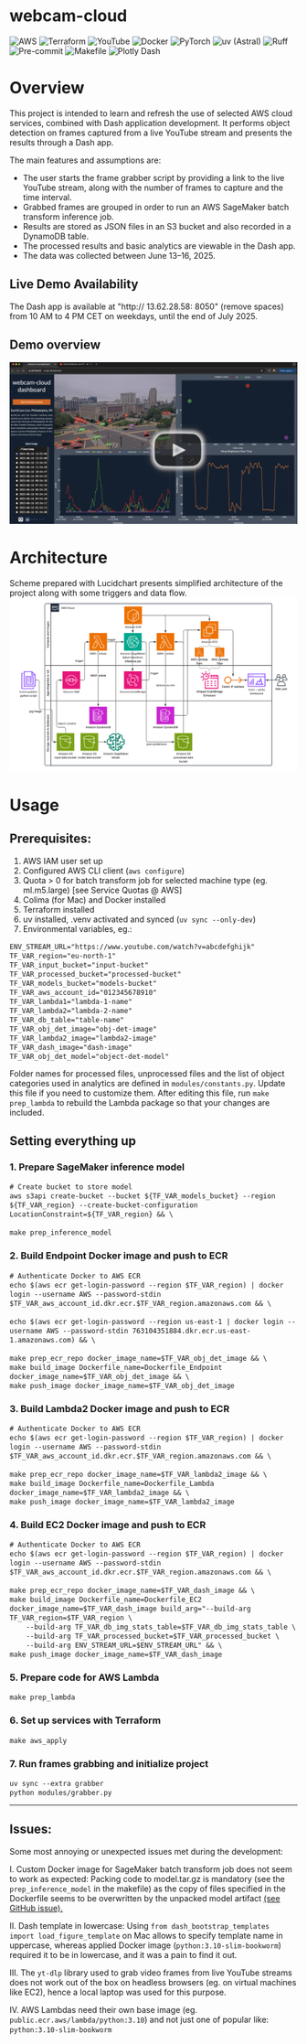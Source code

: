 # webcam-cloud

![AWS](https://img.shields.io/badge/cloud-AWS-FF9900?logo=amazon-aws&logoColor=white)
![Terraform](https://img.shields.io/badge/IaC-Terraform-623CE4?logo=terraform&logoColor=white)
![YouTube](https://img.shields.io/badge/Stream%20from-YouTube-red?logo=youtube&logoColor=white)
![Docker](https://img.shields.io/badge/Container-Docker-2496ED?logo=docker&logoColor=white)
![PyTorch](https://img.shields.io/badge/ML-PyTorch-EE4C2C?logo=pytorch&logoColor=white)
![uv (Astral)](https://img.shields.io/badge/Package%20Manager-uv-0095FF?logo=python&logoColor=white)
![Ruff](https://img.shields.io/badge/linter-ruff-007ACC?logo=python&logoColor=white)
![Pre-commit](https://img.shields.io/badge/linter-pre--commit-FE6F6F)
![Makefile](https://img.shields.io/badge/build-Makefile-6E6E6E)
![Plotly Dash](https://img.shields.io/badge/Plotly--Dash-v3.0.4-blue?logo=plotly&logoColor=white)

# Overview

This project is intended to learn and refresh the use of selected AWS cloud services, combined with Dash application development. It performs object detection on frames captured from a live YouTube stream and presents the results through a Dash app.

The main features and assumptions are:
- The user starts the frame grabber script by providing a link to the live YouTube stream, along with the number of frames to capture and the time interval.
- Grabbed frames are grouped in order to run an AWS SageMaker batch transform inference job.
- Results are stored as JSON files in an S3 bucket and also recorded in a DynamoDB table.
- The processed results and basic analytics are viewable in the Dash app.
- The data was collected between June 13–16, 2025.

## Live Demo Availability
The Dash app is available at "http:// 13.62.28.58: 8050" (remove spaces) from 10 AM to 4 PM CET on weekdays, until the end of July 2025.


## Demo overview
[![Watch the demo](assets/Screenshot_app_logo.png)](https://github.com/user-attachments/assets/742abf36-b843-4036-a7a8-dc27c07e7b41)



# Architecture
Scheme prepared with Lucidchart presents simplified architecture of the project along with some triggers and data flow.
![AWS](assets/AWS_lucidchart_scheme.png)

# Usage

## Prerequisites:

1. AWS IAM user set up
2. Configured AWS CLI client (```aws configure```)
3. Quota > 0 for batch transform job for selected machine type (eg. ml.m5.large) [see Service Quotas @ AWS]
4. Colima (for Mac) and Docker installed
5. Terraform installed
6. uv installed, .venv activated and synced (```uv sync --only-dev```)
7. Environmental variables, eg.:

```
ENV_STREAM_URL="https://www.youtube.com/watch?v=abcdefghijk"
TF_VAR_region="eu-north-1"
TF_VAR_input_bucket="input-bucket"
TF_VAR_processed_bucket="processed-bucket"
TF_VAR_models_bucket="models-bucket"
TF_VAR_aws_account_id="012345678910"
TF_VAR_lambda1="lambda-1-name"
TF_VAR_lambda2="lambda-2-name"
TF_VAR_db_table="table-name"
TF_VAR_obj_det_image="obj-det-image"
TF_VAR_lambda2_image="lambda2-image"
TF_VAR_dash_image="dash-image"
TF_VAR_obj_det_model="object-det-model"
```

Folder names for processed files, unprocessed files and the list of object
categories used in analytics are defined in `modules/constants.py`. Update this
file if you need to customize them. After editing this file, run `make prep_lambda`
to rebuild the Lambda package so that your changes are included.


## Setting everything up

### 1. Prepare SageMaker inference model
```
# Create bucket to store model
aws s3api create-bucket --bucket ${TF_VAR_models_bucket} --region ${TF_VAR_region} --create-bucket-configuration LocationConstraint=${TF_VAR_region} && \

make prep_inference_model
```

### 2. Build Endpoint Docker image and push to ECR
```
# Authenticate Docker to AWS ECR
echo $(aws ecr get-login-password --region $TF_VAR_region) | docker login --username AWS --password-stdin $TF_VAR_aws_account_id.dkr.ecr.$TF_VAR_region.amazonaws.com && \  

echo $(aws ecr get-login-password --region us-east-1 | docker login --username AWS --password-stdin 763104351884.dkr.ecr.us-east-1.amazonaws.com) && \  

make prep_ecr_repo docker_image_name=$TF_VAR_obj_det_image && \
make build_image Dockerfile_name=Dockerfile_Endpoint docker_image_name=$TF_VAR_obj_det_image && \
make push_image docker_image_name=$TF_VAR_obj_det_image
```

### 3. Build Lambda2 Docker image and push to ECR
```
# Authenticate Docker to AWS ECR
echo $(aws ecr get-login-password --region $TF_VAR_region) | docker login --username AWS --password-stdin $TF_VAR_aws_account_id.dkr.ecr.$TF_VAR_region.amazonaws.com && \  

make prep_ecr_repo docker_image_name=$TF_VAR_lambda2_image && \
make build_image Dockerfile_name=Dockerfile_Lambda docker_image_name=$TF_VAR_lambda2_image && \
make push_image docker_image_name=$TF_VAR_lambda2_image
```

### 4. Build EC2 Docker image and push to ECR
```
# Authenticate Docker to AWS ECR
echo $(aws ecr get-login-password --region $TF_VAR_region) | docker login --username AWS --password-stdin $TF_VAR_aws_account_id.dkr.ecr.$TF_VAR_region.amazonaws.com && \  

make prep_ecr_repo docker_image_name=$TF_VAR_dash_image && \
make build_image Dockerfile_name=Dockerfile_EC2 docker_image_name=$TF_VAR_dash_image build_arg="--build-arg TF_VAR_region=$TF_VAR_region \
    --build-arg TF_VAR_db_img_stats_table=$TF_VAR_db_img_stats_table \
    --build-arg TF_VAR_processed_bucket=$TF_VAR_processed_bucket \
    --build-arg ENV_STREAM_URL=$ENV_STREAM_URL" && \
make push_image docker_image_name=$TF_VAR_dash_image
```

### 5. Prepare code for AWS Lambda
```
make prep_lambda
```

### 6. Set up services with Terraform
```
make aws_apply
```

### 7. Run frames grabbing and initialize project
```
uv sync --extra grabber
python modules/grabber.py
```

---
## Issues:
Some most annoying or unexpected issues met during the development:  

I. Custom Docker image for SageMaker batch transform job does not seem to work as expected: Packing code to model.tar.gz is mandatory (see the `prep_inference_model` in the makefile) as the copy of files specified in the Dockerfile seems to be overwritten by the unpacked model artifact [(see GitHub issue).](https://github.com/aws/sagemaker-pytorch-inference-toolkit/issues/61#issuecomment-665980501)  

II. Dash template in lowercase: Using ```from dash_bootstrap_templates import load_figure_template```  on Mac allows to specify template name in uppercase, whereas applied Docker image (```python:3.10-slim-bookworm```) required it to be in lowercase, and it was a pain to find it out.  

III. The ```yt-dlp``` library used to grab video frames from live YouTube streams does not work out of the box on headless browsers (eg. on virtual machines like EC2), hence a local laptop was used for this purpose.

IV. AWS Lambdas need their own base image (eg. `public.ecr.aws/lambda/python:3.10`) and not just one of popular like: ```python:3.10-slim-bookworm```